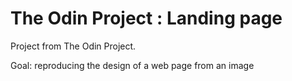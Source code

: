 # The Odin Project : Landing page

Project from The Odin Project.

Goal: reproducing the design of a web page from an image
